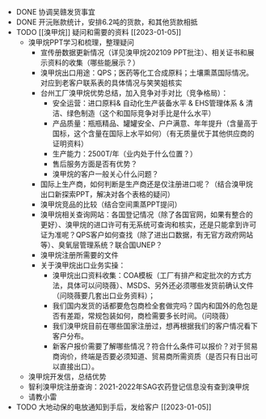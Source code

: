 - DONE 协调吴赣发货事宜
- DONE 开沅账款统计，安排6.2吨的货款，和其他货款相抵
- TODO [[溴甲烷]] 疑问和需要的资料 [[2023-01-05]]
	- 溴甲烷PPT学习和梳理，整理疑问
		- 宣传册数据更新情况（详见溴甲烷202109 PPT批注）、相关证书和展示资料的收集（哪些能展示？）
		- 溴甲烷出口用途：QPS；医药等化工合成原料；土壤熏蒸国际情况。对应到老客户联系表的具体情况与笑笑姐核实
		- 台州工厂溴甲烷优势总结，加入竞争对手对比（竞争格局）：
			- 安全运营：进口原料& 自动化生产装备水平 & EHS管理体系 &
			  清洁、绿色制造（这个和国际竞争对手比是什么水平）
			- 产品质量：瓶瓶精品、罐罐安全、户户满意、年年提升（含量高于国标，这个含量在国际上水平如何）（有无质量优于其他供应商的证明资料）
			- 生产能力：2500T/年（业内处于什么位置？）
			- 售后服务方面是否有优势？
			- 溴甲烷的客户一般关心什么问题？
		- 国际上生产商，如何判断是生产商还是仅注册进口呢？（结合溴甲烷出口新探索PPT，解决对各个表格的疑问）
		- 溴甲烷竞品的比较（结合空间熏蒸PPT提问）
		- 溴甲烷相关查询网站：各国登记情况（除了各国官网，如果有整合的更好）、溴甲烷的进口许可有无系统可查询和核实，还是只能拿到许可证为准呢？QPS客户如何查找（除了进出口数据，有无官方政府网站等）、臭氧层管理系统？联合国UNEP？
		- 溴甲烷注册所需要的文件
		- 关于溴甲烷出口业务实操：
			- 溴甲烷出口资料收集：COA模板（工厂有排产和定批次的方式方法，具体可以问晓薇）、MSDS、另外还必须哪些发货前确认文件（问晓薇要几套出口业务资料）；
			- 我们国内发货的话都要危包商检全套做完吗？国内和国外的危包是否有差距，常规包装如何，商检需要多长时间。（问晓薇）
			- 我们溴甲烷目前在哪些国家注册过，想再根据我们的客户情况看下客户分布。
			- 新客户报价需要了解哪些情况？符合什么条件可以报价？对于贸易商询价，终端是否要必须知道、贸易商所需资质（是否只有日出可以直接出口）。
	- 溴甲烷开发信，总结优势
	- 智利溴甲烷注册查询：2021-2022年SAG农药登记信息没有查到溴甲烷
	- 请教小雷
- TODO 大地动保的电放通知到手后，发给客户 [[2023-01-05]]